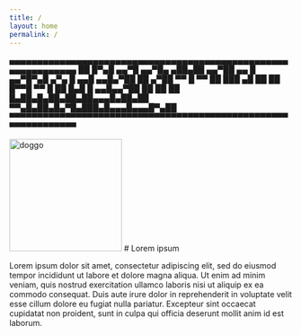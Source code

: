 ```yaml
---
title: /
layout: home
permalink: /
---
```

▄▄▄▄▄▄▄▄▄▄▄▄▄▄▄▄▄▄▄▄▄▄▄▄▄▄▄▄▄▄▄▄▄▄▄▄▄▄▄▄▄▄▄▄▄▄▄▄▄▄▄▄▄▄▄▄▄▄▄▄▄▄
██ █▀▄█ ▄▄▀█ ▄▄▀█▄ ▄██▄██ ▄▄▀██ ▄▄ █ ▄▄▀█▀▄█ ▄▀▄ █ ▄▄█ ▄▄█▄▀██
██ ▄▀██ ▀▀ █ ▀▀ ██ ███ ▄█ ██ ██ █▀▀█ ▀▀ █ ██ █▄█ █ ▄▄█▄▄▀██ ██
██ ██ █▄██▄█▄██▄██▄██▄▄▄█▄██▄██ ▀▀▄█▄██▄█▄▀█▄███▄█▄▄▄█▄▄▄█▀▄██
▀▀▀▀▀▀▀▀▀▀▀▀▀▀▀▀▀▀▀▀▀▀▀▀▀▀▀▀▀▀▀▀▀▀▀▀▀▀▀▀▀▀▀▀▀▀▀▀▀▀▀▀▀▀▀▀▀▀▀▀▀▀

<img src="https://user-images.githubusercontent.com/82863980/115798543-e2d14500-a3ac-11eb-9ae4-022f06c82303.jpg" alt="doggo" width="200"/>
# Lorem ipsum

Lorem ipsum dolor sit amet, consectetur adipiscing elit, sed do eiusmod tempor incididunt ut labore et dolore magna aliqua. Ut enim ad minim veniam, quis nostrud exercitation ullamco laboris nisi ut aliquip ex ea commodo consequat. Duis aute irure dolor in reprehenderit in voluptate velit esse cillum dolore eu fugiat nulla pariatur. Excepteur sint occaecat cupidatat non proident, sunt in culpa qui officia deserunt mollit anim id est laborum.
